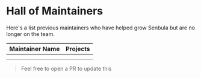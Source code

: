 # Hall of Maintainers
Here's a list previous maintainers who have helped grow Senbula but are no longer on the team.

| Maintainer Name                 | Projects           |
| ------------------------------- | ------------------ |
|                                 |                    |
|                                 |                    |

> Feel free to open a PR to update this